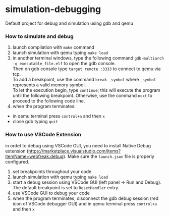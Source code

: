 # simulation-debugging
Default project for debug and simulation using gdb and qemu

### How to simulate and debug
1. launch compilation with `make` command
2. launch simulation with qemu typing `make load`
3. in another terminal windows, type the following command `gdb-multiarch -q executable_file.elf` to open the gdb console.\
Then on gdb console type `target remote :3333` to connect to qemu via tcp.\
To add a breakpoint, use the command `break _symbol` where `_symbol` represents a valid memory symbol.\
To let the execution begin, type `continue`; this will execute the program until the following breakpoint. Otherwise, use the command `next` to proceed to the following code line.
4. when the program terminates:
- in qemu terminal press `control+a` and then `x`
- close gdb typing `quit`

### How to use VSCode Extension
in ordet to debug using VSCode GUI, you need to install Native Debug extension (https://marketplace.visualstudio.com/items?itemName=webfreak.debug). Make sure the `launch.json` file is properly configured.

1. set breakpoints throughout your code
2. launch simulation with qemu typing `make load`
3. start a debug session using VSCode GUI (left panel -> Run and Debug). The default breakpoint is set to `ResetHandler` entry.
4. use VSCode GUI to debug your code
5. when the program terminates, disconnect the gdb debug session (red icon of VSCode debugger GUI) and in qemu terminal press `control+a` and then `x`

